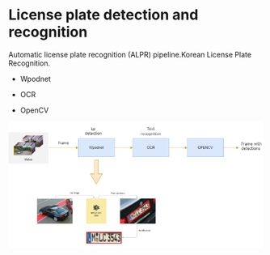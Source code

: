 # License plate detection and recognition #
Automatic license plate recognition (ALPR) pipeline.Korean License Plate Recognition.
- Wpodnet  
* OCR
+ OpenCV

![](algorithm.png)
